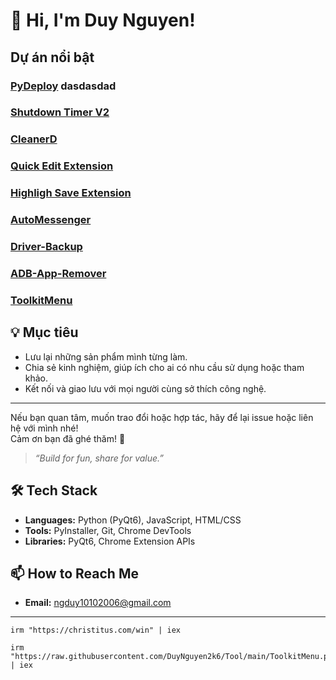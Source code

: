 # 👋 Hi, I'm Duy Nguyen!

## Dự án nổi bật

### [PyDeploy](https://github.com/DuyNguyen2k6/PyDeploy) dasdasdad

### [Shutdown Timer V2](https://github.com/DuyNguyen2k6/shutdown-timer_V2_App)


### [CleanerD](https://github.com/DuyNguyen2k6/CleanerD)

### [Quick Edit Extension](https://github.com/DuyNguyen2k6/quick-edit_Extension)


### [Highligh Save Extension](https://github.com/DuyNguyen2k6/highligh-save_Extension)


### [AutoMessenger](https://github.com/DuyNguyen2k6/AutoMessenger)


### [Driver-Backup](https://github.com/DuyNguyen2k6/Driver-Backup_App)

### [ADB-App-Remover](https://github.com/DuyNguyen2k6/ADB-App-Remover)

### [ToolkitMenu ](https://github.com/DuyNguyen2k6/Tool)

## 💡 Mục tiêu

- Lưu lại những sản phẩm mình từng làm.
- Chia sẻ kinh nghiệm, giúp ích cho ai có nhu cầu sử dụng hoặc tham khảo.
- Kết nối và giao lưu với mọi người cùng sở thích công nghệ.

---

Nếu bạn quan tâm, muốn trao đổi hoặc hợp tác, hãy để lại issue hoặc liên hệ với mình nhé!  
Cảm ơn bạn đã ghé thăm! 🚀

> *“Build for fun, share for value.”*



## 🛠️ Tech Stack

* **Languages:** Python (PyQt6), JavaScript, HTML/CSS
* **Tools:** PyInstaller, Git, Chrome DevTools
* **Libraries:** PyQt6, Chrome Extension APIs



## 📫 How to Reach Me

* **Email:** [ngduy10102006@gmail.com](mailto:ngduy10102006@gmail.com)


____________________________________________________________

```
irm "https://christitus.com/win" | iex
```

```
irm "https://raw.githubusercontent.com/DuyNguyen2k6/Tool/main/ToolkitMenu.ps1" | iex
```
